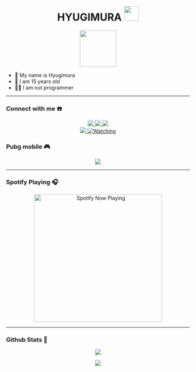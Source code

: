 <h1 align="center">HYUGIMURA <img src="https://user-images.githubusercontent.com/1303154/88677602-1635ba80-d120-11ea-84d8-d263ba5fc3c0.gif" width="40px" alt=""><br></h1>
<p align="center">
  <img src="![image](https://github.com/mann5/zeeoneofficial/assets/141479010/a48a123a-d328-474e-874e-53b7850ae035)
" height=100 />
</p>

<p align="center">

- 👤 My name is Hyugimura
- 💌 I am 15 years old 
- 👨‍💻 I am not programmer

</p>

------
### Connect with me ☎️
<p align="center">
  <a href="https://instagram.com/hyugimura"><img src="https://img.shields.io/badge/Instagram-E4405F?style=for-the-badge&logo=instagram&logoColor=white"/> 
  <a href="https://wa.me/62895329828237"><img src="https://img.shields.io/badge/WhatsApp-25D366?style=for-the-badge&logo=whatsapp&logoColor=white" />
  <a href="https://youtube.com/hyugimura"><img src="https://img.shields.io/badge/YouTube-Hyugimura-ff0000?style=for-the-badge&logo=youtube&logoColor=ff0000&link=https://youtube.com/c/hyugimura" /><br>
  <a name=mann5&label=VIEWS&style=flat-square&color=orange" />
  <a href="https://github.com/mann5"><img src="https://img.shields.io/badge/-GitHub-black?style=flat-square&logo=github" /> 
  <a href="https://komarev.com/ghpvc/?username=mann5&color=blue&style=flat-square&label=Profile+Views"><img title="Watching" src="https://komarev.com/ghpvc/?username=mann5&color=green&style=flat-square&label=Profile+View"></a>
</p>

### Pubg mobile 🎮
<p align="center">
  <img src="https://github.com/Andriiwalker/zeeoneofc/blob/zeeoneofc/2047a1zwq1.gif" />
</p>

------

### Spotify Playing 🎧

<p align="center">
  <a href="https://open.spotify.com/user/31nuzemgd72h4llo3dnl2pshegeu?si=qHWmVIfBQhy2KyH0dJgQ2Q&utm_source=copy-link" target="_blank"><img src="https://now-playing-on-spotify.vercel.app/api/spotify" alt="Spotify Now Playing" width="350"/></a>
</p>

------

### Github Stats 🚀

<p align="center"><a href="https://github.com/mann5"><img src="https://github-readme-stats.vercel.app/api?username=mann5&show_icons=true&theme=radical"></a></p>
<p align="center"><a href="https://github.com/mann5"><img src="https://github-readme-stats.vercel.app/api/top-langs/?username=mann5&theme=radical&layout=compact"></a></p> 


